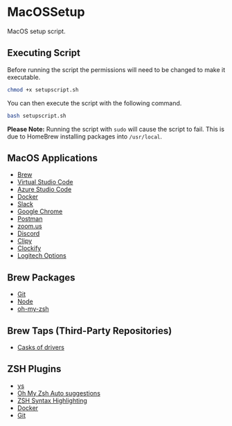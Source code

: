 # MacOSSetup

MacOS setup script.

## Executing Script

Before running the script the permissions will need to be changed to make it executable.

```bash
chmod +x setupscript.sh
```

You can then execute the script with the following command.

```bash
bash setupscript.sh
```

__Please Note:__ Running the script with `sudo` will cause the script to fail. This is due to HomeBrew installing packages into `/usr/local`. 

## MacOS Applications

- [Brew](https://brew.sh/)
- [Virtual Studio Code](https://code.visualstudio.com)
- [Azure Studio Code](https://docs.microsoft.com/en-us/sql/azure-data-studio/what-is?view=sql-server-ver15)
- [Docker](https://www.docker.com)
- [Slack](https://slack.com)
- [Google Chrome](https://www.google.com/chrome/)
- [Postman](https://www.postman.com)
- [zoom.us](https://zoom.us)
- [Discord](https://discordapp.com)
- [Clipy](https://clipy-app.com)
- [Clockify](https://clockify.me/mac-time-tracking)
- [Logitech Options](https://www.logitech.com/en-us/product/options)

## Brew Packages

- [Git](https://git-scm.com)
- [Node](https://nodejs.org/en/)
- [oh-my-zsh](https://ohmyz.sh/)

## Brew Taps (Third-Party Repositories)

- [Casks of drivers](https://github.com/Homebrew/homebrew-cask-drivers)

## ZSH Plugins

- [ys](https://blog.ysmood.org/my-ys-terminal-theme/)
- [Oh My Zsh Auto suggestions](https://github.com/zsh-users/zsh-autosuggestions)
- [ZSH Syntax Highlighting](https://github.com/zsh-users/zsh-syntax-highlighting)
- [Docker](https://github.com/ohmyzsh/ohmyzsh/tree/master/plugins/docker)
- [Git](https://github.com/ohmyzsh/ohmyzsh/tree/master/plugins/git)
